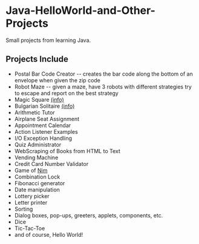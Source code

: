 # Java-HelloWorld-and-Other-Projects
Small projects from learning Java.

## Projects Include
- Postal Bar Code Creator -- creates the bar code along the bottom of an envelope when given the zip code
- Robot Maze -- given a maze, have 3 robots with different strategies try to escape and report on the best strategy
- Magic Square [(info)](https://en.wikipedia.org/wiki/Magic_square)
- Bulgarian Solitaire [(info)](https://en.wikipedia.org/wiki/Bulgarian_solitaire)
- Arithmetic Tutor 
- Airplane Seat Assignment
- Appointment Calendar
- Action Listener Examples
- I/O Exception Handling
- Quiz Administrator
- WebScraping of Books from HTML to Text
- Vending Machine
- Credit Card Number Validator
- Game of [Nim](https://en.wikipedia.org/wiki/Nim)
- Combination Lock
- Fibonacci generator
- Date manipulation
- Lottery picker
- Letter printer
- Sorting
- Dialog boxes, pop-ups, greeters, applets, components, etc.
- Dice
- Tic-Tac-Toe
- and of course, Hello World!
